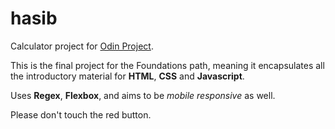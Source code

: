 # hasib
Calculator project for [Odin Project](https://www.theodinproject.com/paths/foundations/courses/foundations/lessons/calculator). 

This is the final project for the Foundations path, meaning it encapsulates all the introductory material for **HTML**, **CSS** and **Javascript**.

Uses **Regex**, **Flexbox**, and aims to be *mobile responsive* as well.

Please don't touch the red button.
